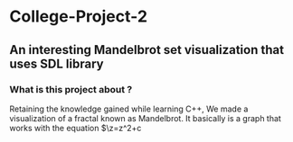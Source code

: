 # College-Project-2
## An interesting Mandelbrot set visualization that uses SDL library 


### What is this project about ?

Retaining the knowledge gained while learning C++, We made a visualization of a fractal known as Mandelbrot. It basically is a graph that works with the equation 
$\z=z^2+c

